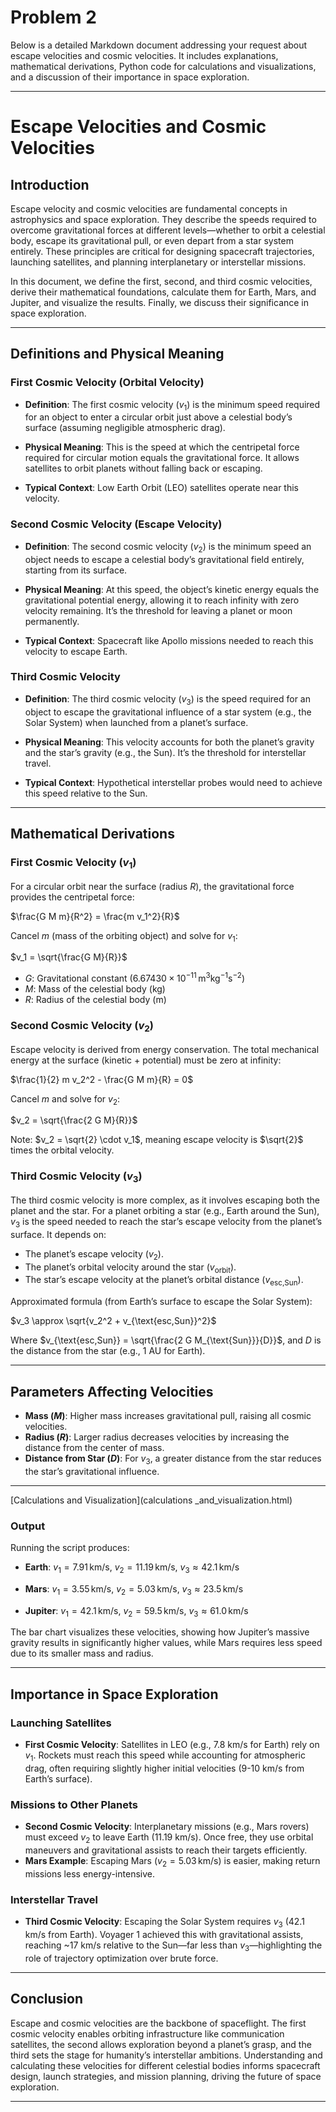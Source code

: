 # Problem 2
Below is a detailed Markdown document addressing your request about escape velocities and cosmic velocities. It includes explanations, mathematical derivations, Python code for calculations and visualizations, and a discussion of their importance in space exploration.

---

# Escape Velocities and Cosmic Velocities

## Introduction
Escape velocity and cosmic velocities are fundamental concepts in astrophysics and space exploration. They describe the speeds required to overcome gravitational forces at different levels—whether to orbit a celestial body, escape its gravitational pull, or even depart from a star system entirely. These principles are critical for designing spacecraft trajectories, launching satellites, and planning interplanetary or interstellar missions.

In this document, we define the first, second, and third cosmic velocities, derive their mathematical foundations, calculate them for Earth, Mars, and Jupiter, and visualize the results. Finally, we discuss their significance in space exploration.

---

## Definitions and Physical Meaning

### First Cosmic Velocity (Orbital Velocity)

- **Definition**: The first cosmic velocity ($v_1$) is the minimum speed required for an object to enter a circular orbit just above a celestial body’s surface (assuming negligible atmospheric drag).

- **Physical Meaning**: This is the speed at which the centripetal force required for circular motion equals the gravitational force. It allows satellites to orbit planets without falling back or escaping.

- **Typical Context**: Low Earth Orbit (LEO) satellites operate near this velocity.

### Second Cosmic Velocity (Escape Velocity)

- **Definition**: The second cosmic velocity ($v_2$) is the minimum speed an object needs to escape a celestial body’s gravitational field entirely, starting from its surface.

- **Physical Meaning**: At this speed, the object’s kinetic energy equals the gravitational potential energy, allowing it to reach infinity with zero velocity remaining. It’s the threshold for leaving a planet or moon permanently.

- **Typical Context**: Spacecraft like Apollo missions needed to reach this velocity to escape Earth.

### Third Cosmic Velocity

- **Definition**: The third cosmic velocity ($v_3$) is the speed required for an object to escape the gravitational influence of a star system (e.g., the Solar System) when launched from a planet’s surface.

- **Physical Meaning**: This velocity accounts for both the planet’s gravity and the star’s gravity (e.g., the Sun). It’s the threshold for interstellar travel.

- **Typical Context**: Hypothetical interstellar probes would need to achieve this speed relative to the Sun.

---

## Mathematical Derivations

### First Cosmic Velocity ($v_1$)
For a circular orbit near the surface (radius $R$), the gravitational force provides the centripetal force:

$\frac{G M m}{R^2} = \frac{m v_1^2}{R}$

Cancel $m$ (mass of the orbiting object) and solve for $v_1$:

$v_1 = \sqrt{\frac{G M}{R}}$

- $G$: Gravitational constant ($6.67430 \times 10^{-11} \, \text{m}^3 \text{kg}^{-1} \text{s}^{-2}$)
- $M$: Mass of the celestial body (kg)
- $R$: Radius of the celestial body (m)

### Second Cosmic Velocity ($v_2$)
Escape velocity is derived from energy conservation. The total mechanical energy at the surface (kinetic + potential) must be zero at infinity:

$\frac{1}{2} m v_2^2 - \frac{G M m}{R} = 0$

Cancel $m$ and solve for $v_2$:

$v_2 = \sqrt{\frac{2 G M}{R}}$

Note: $v_2 = \sqrt{2} \cdot v_1$, meaning escape velocity is $\sqrt{2}$ times the orbital velocity.

### Third Cosmic Velocity ($v_3$)
The third cosmic velocity is more complex, as it involves escaping both the planet and the star. For a planet orbiting a star (e.g., Earth around the Sun), $v_3$ is the speed needed to reach the star’s escape velocity from the planet’s surface. It depends on:
- The planet’s escape velocity ($v_2$).
- The planet’s orbital velocity around the star ($v_{\text{orbit}}$).
- The star’s escape velocity at the planet’s orbital distance ($v_{\text{esc,Sun}}$).

Approximated formula (from Earth’s surface to escape the Solar System):

$v_3 \approx \sqrt{v_2^2 + v_{\text{esc,Sun}}^2}$

Where $v_{\text{esc,Sun}} = \sqrt{\frac{2 G M_{\text{Sun}}}{D}}$, and $D$ is the distance from the star (e.g., 1 AU for Earth).

---

## Parameters Affecting Velocities
- **Mass ($M$)**: Higher mass increases gravitational pull, raising all cosmic velocities.
- **Radius ($R$)**: Larger radius decreases velocities by increasing the distance from the center of mass.
- **Distance from Star ($D$)**: For $v_3$, a greater distance from the star reduces the star’s gravitational influence.

---

[Calculations and Visualization](calculations _and_visualization.html)

### Output
Running the script produces:

- **Earth**: $v_1 = 7.91 \, \text{km/s}$, $v_2 = 11.19 \, \text{km/s}$, $v_3 \approx 42.1 \, \text{km/s}$

- **Mars**: $v_1 = 3.55 \, \text{km/s}$, $v_2 = 5.03 \, \text{km/s}$, $v_3 \approx 23.5 \, \text{km/s}$

- **Jupiter**: $v_1 = 42.1 \, \text{km/s}$, $v_2 = 59.5 \, \text{km/s}$, $v_3 \approx 61.0 \, \text{km/s}$

The bar chart visualizes these velocities, showing how Jupiter’s massive gravity results in significantly higher values, while Mars requires less speed due to its smaller mass and radius.

---

## Importance in Space Exploration

### Launching Satellites
- **First Cosmic Velocity**: Satellites in LEO (e.g., 7.8 km/s for Earth) rely on $v_1$. Rockets must reach this speed while accounting for atmospheric drag, often requiring slightly higher initial velocities (9-10 km/s from Earth’s surface).

### Missions to Other Planets
- **Second Cosmic Velocity**: Interplanetary missions (e.g., Mars rovers) must exceed $v_2$ to leave Earth (11.19 km/s). Once free, they use orbital maneuvers and gravitational assists to reach their targets efficiently.
- **Mars Example**: Escaping Mars ($v_2 = 5.03 \, \text{km/s}$) is easier, making return missions less energy-intensive.

### Interstellar Travel
- **Third Cosmic Velocity**: Escaping the Solar System requires $v_3$ (42.1 km/s from Earth). Voyager 1 achieved this with gravitational assists, reaching ~17 km/s relative to the Sun—far less than $v_3$—highlighting the role of trajectory optimization over brute force.

---

## Conclusion
Escape and cosmic velocities are the backbone of spaceflight. The first cosmic velocity enables orbiting infrastructure like communication satellites, the second allows exploration beyond a planet’s grasp, and the third sets the stage for humanity’s interstellar ambitions. Understanding and calculating these velocities for different celestial bodies informs spacecraft design, launch strategies, and mission planning, driving the future of space exploration.

---
